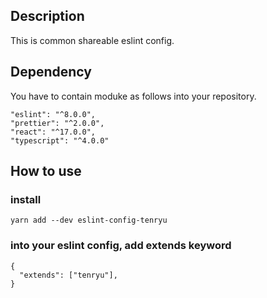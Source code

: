 ## Description

This is common shareable eslint config.

## Dependency

You have to contain moduke as follows into your repository.

```
"eslint": "^8.0.0",
"prettier": "^2.0.0",
"react": "^17.0.0",
"typescript": "^4.0.0"

```

## How to use

### install

```
yarn add --dev eslint-config-tenryu
```

### into your eslint config, add extends keyword

```
{
  "extends": ["tenryu"],
}
```
